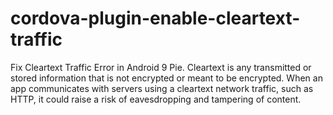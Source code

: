 # cordova-plugin-enable-cleartext-traffic
Fix Cleartext Traffic Error in Android 9 Pie. Cleartext is any transmitted or stored information that is not encrypted or meant to be encrypted. When an app communicates with servers using a cleartext network traffic, such as HTTP, it could raise a risk of eavesdropping and tampering of content.
